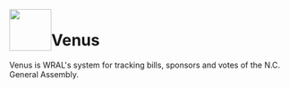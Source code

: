 <img src="https://raw.githubusercontent.com/wraldata/venus/master/leg_tracker/static/admin/img/venus_logo.png" style="float:left;width:75px;">

# Venus

Venus is WRAL's system for tracking bills, sponsors and votes of the N.C. General Assembly.